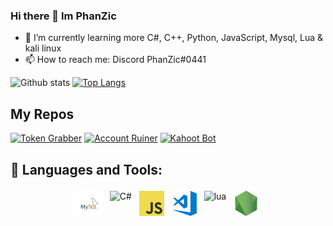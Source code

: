 ### Hi there 👋 Im PhanZic

- 🌱 I’m currently learning more C#, C++, Python, JavaScript, Mysql, Lua & kali linux
- 📫 How to reach me: Discord PhanZic#0441

![Github stats](https://github-readme-stats.vercel.app/api?username=PhanZic&theme=tokyonight&show_icons=true&count_private=true)
[![Top Langs](https://github-readme-stats.vercel.app/api/top-langs/?username=PhanZic&theme=tokyonight&layout=compact)](https://github.com/PhanZic/github-readme-stats)

## My Repos 
[![Token Grabber](https://github-readme-stats.vercel.app/api/pin/?username=PhanZic&repo=Discord-Token-Grabber&show_owner=true&theme=tokyonight)](https://github.com/PhanZic/Discord-Token-Grabber)
[![Account Ruiner](https://github-readme-stats.vercel.app/api/pin/?username=PhanZic&repo=Account-Ruiner&show_owner=true&theme=tokyonight)](https://github.com/PhanZic/Account-Ruiner) 
[![Kahoot Bot](https://github-readme-stats.vercel.app/api/pin/?username=PhanZic&repo=Kahoot-Bot&show_owner=true&theme=tokyonight)](https://github.com/PhanZic/Kahoot-Bot)


## 🧰 Languages and Tools:
<p align="center">
<img src="https://raw.githubusercontent.com/github/explore/80688e429a7d4ef2fca1e82350fe8e3517d3494d/topics/mysql/mysql.png" alt="mysql" height="40" style="vertical-align:top; margin:4px">
<img src="https://camo.githubusercontent.com/8d56e87edf99e89bfc457cd62462e0b7aae19e6b197b1df5c542d474d8d76f81/68747470733a2f2f646576656c6f7065722e6665646f726170726f6a6563742e6f72672f7374617469632f6c6f676f2f6373686172702e706e67" alt="C#" height="40" style="vertical-align:top; margin:4px">
<img src="https://raw.githubusercontent.com/github/explore/80688e429a7d4ef2fca1e82350fe8e3517d3494d/topics/javascript/javascript.png" alt="Javascript" height="40" style="vertical-align:top; margin:4px">
<img src="https://raw.githubusercontent.com/github/explore/80688e429a7d4ef2fca1e82350fe8e3517d3494d/topics/visual-studio-code/visual-studio-code.png" alt="VS Code" height="40" style="vertical-align:top; margin:4px">
<img src="https://raw.githubusercontent.com/librariesio/pictogram/master/vendor/assets/images/lua/lua.png" alt="lua" height="40" style="vertical-align:top; margin:4px">
<img src="https://raw.githubusercontent.com/github/explore/80688e429a7d4ef2fca1e82350fe8e3517d3494d/topics/nodejs/nodejs.png" alt="nodejs" height="40" style="vertical-align:top; margin:4px;">
</p>
